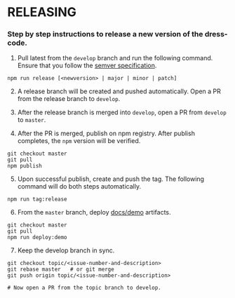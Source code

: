 # RELEASING

### Step by step instructions to release a new version of the dress-code.

1) Pull latest from the `develop` branch and run the following command. Ensure that you follow the
[semver specification](http://semver.org/).

```
npm run release [<newversion> | major | minor | patch]
```

2) A release branch will be created and pushed automatically. Open a PR from the release branch to `develop`.

3) After the release branch is merged into `develop`, open a PR from `develop` to `master`.

4) After the PR is merged, publish on npm registry. After publish completes, the `npm` version will be verified.

```
git checkout master
git pull
npm publish
```

5) Upon successful publish, create and push the tag. The following command will do both steps automatically.

```
npm run tag:release
```

6) From the `master` branch, deploy [docs/demo](http://zalando.github.io/dress-code/) artifacts.

```
git checkout master
git pull
npm run deploy:demo
```

7) Keep the develop branch in sync.

```
git checkout topic/<issue-number-and-description>
git rebase master   # or git merge
git push origin topic/<issue-number-and-description>

# Now open a PR from the topic branch to develop. 
```

